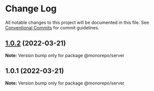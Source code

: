 # Change Log

All notable changes to this project will be documented in this file.
See [Conventional Commits](https://conventionalcommits.org) for commit guidelines.

## [1.0.2](https://github.com/chepoluis/practicing-monorepo/compare/v1.0.1...v1.0.2) (2022-03-21)

**Note:** Version bump only for package @monorepo/server





## 1.0.1 (2022-03-21)

**Note:** Version bump only for package @monorepo/server
